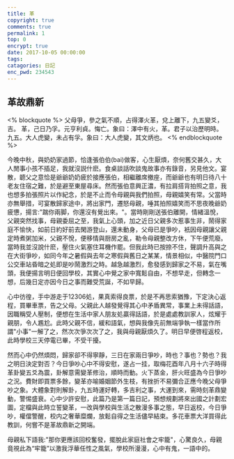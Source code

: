 ```yaml
---
title: 革
copyright: true
comments: true
permalink: 1
top: 0
encrypt: true
date: 2017-10-05 00:00:00
tags:
catagories: 日記
enc_pwd: 234543
---
```


## 革故鼎新

<% blockquote %>
父母爭，參之氣不順，占得澤火革，兌上離下，九五變爻，吉。
革，己日乃孚。元亨利貞。悔亡。象曰：澤中有火，革。君子以治歷明時。九五。大人虎變，未占有孚。象曰：大人虎變，其文炳也。
<% endblockquote %>

今晚中秋，與奶奶家過節，恰逢張伯伯(bai)做客，心生厭煩，奈何舊交甚久，大人閒事小孩不插足，我就沒説什麽。食桌談話吹談鬼故事亦有錄音，另見他文。宴散，聼父之意恰是爺爺奶奶疲於接應張伯，相繼離席撤座，而爺爺也有明日待八十老友住宿之難，於是避至東屋尋床。然而張伯意興正濃，有拉肩搭背拍照之意，我也想多拍張照片以作紀念，於是不止而令母親與我們拍照，母親嬉笑有常。父當時亦無舉措，可宴散歸家途中，將出家門，遷怒母親，唾其拍照嬉笑而不思夜晚爺奶疲憊，揚言:"踹你兩脚，你還沒有覺出來。"。當時剛剛送張伯離開，情緒溫悅，父親突然找事，母親委屈之至，我氣上心頭，加之近日父親多次惹事生非，鬧得家庭不愉快，如前日約好前去閑游登山，還未動身，父母已是爭吵，衹因母親讓父親定時煮粥加米，父親不悅，便移情與厨房之亂，勒令母親整改方休，下午便荒廢。當時我並沒說什麽，壓住火氣塞住耳機作罷。但我此時已按捺不住，聲調升高與之在大街爭吵，如同今年之暑假與去年之寒假與舊日之某某，情景相似，中醫院門口公交車站昏暗之処即是吵鬧激烈之時。越急越激烈，愈發感到歸家之不易，氣在嘴頭，我便揚言明日便回學校，其實心中覺之家中寬鬆自由，不想早走，但轉念一想，后幾日定亦因今日之事而難受荒誕，不如早歸。

心中彷徨，手中游走于12306処，果真索得良票，於是不再思索猶豫，下定決心返程，買畢車票，告之父母。父親此人越發覺得其心中矛盾異常，事業上未得話語，因職稱受人壓制，便想在生活中家人朋友処贏得話語，於是處處教訓家人，炫耀于親朋，令人尷尬。此時父親不信，緩和語氣，想與我像先前無端爭執一樣當作所謂"小事"一解了之，然次次爭次次了之，我與母親厭煩久了。明日早便啓程返校，此時學校三天停電已畢，不受干擾。

然而心中仍然煩悶，歸家卻不得寧靜，三日在家兩日爭吵，時也？事也？勢也？我之明日決定對否？今日爭吵心中不得安慰，遂占一挂，取梅花酉年八月十六子時得革卦變五爻為震，卦解意需變革修治，順時而動。火下蒸金，肝火旺盛為今日爭吵之況。費財即買票多餘，變革亦喻婚姻節外生枝，有挫折不易彌合正應今晚父母爭吵之象。大體象對則解卦，九五時運好轉，多吉利之事，大運到來，需時刻革鼎變動，警惕盛衰。心中少許安慰，此篇乃是第一篇日記，預想規劃將來出國之計劃宏圖，定檔與此時立誓變革，一改與學校與生活之散漫多事之態，早日返校，今日爭吵，權儅警醒，校内之奢華糜爛，放鬆自得之生活儘早結束。多花車票大洋買得此教訓，何嘗不是革故鼎新之開端。

母親私下語我:"那你更應該回校奮發，擺脫此家庭社會之牢籠"，心驚良久，母親竟視此為“牢籠”以激我浮華任性之風氣，學校所漫漫，心中有鬼，一語中的。